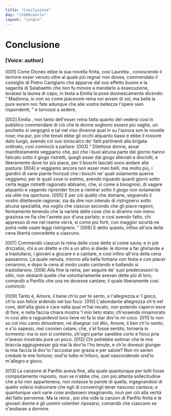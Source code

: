 ```yaml
---
title: "Conclusione"
day: "itd08conclu"
layout: "single"
---
```

<div id="d08conclu" type="conclusion" who="author">
 <h1>
  Conclusione
 </h1>
 <p>
  <h3>
   [Voice: author]
  </h3>
 </p>
 <p>
  <a name="p99970001">
   [001]
  </a>
  Come
  <name persref="dioneo" type="person">
   Dioneo
  </name>
  ebbe la sua novella finita, cos&iacute;
  <name persref="lauretta" type="person">
   Lauretta
  </name>
  , conoscendo il termine esser venuto oltre al quale pi&uacute; regnar non dovea, commendato il consiglio di
  <name persref="pietrocanigiano" type="person">
   Pietro Canigiano
  </name>
  che apparve dal suo effetto buono e la sagacit&agrave; di
  <name persref="salabaetto" type="person">
   Salabaetto
  </name>
  che non fu minore a mandarlo a essecuzione, levatasi la laurea di capo, in testa a
  <name persref="emilia" type="person">
   Emilia
  </name>
  la pose donnescamente dicendo:
  <q direct="unspecified">
   Madonna, io non so come piacevole reina noi avrem di voi, ma bella la pure avrem noi: fate adunque che alle vostre bellezze l'opere sien rispondenti;
  </q>
  e tornossi a sedere.
 </p>
 <p>
  <a name="p99970002">
   [002]
  </a>
  <name persref="emilia" type="person">
   Emilia
  </name>
  , non tanto dell'esser reina fatta quanto del vedersi cos&iacute; in pubblico commendare di ci&ograve; che le donne sogliono essere pi&uacute; vaghe, un pochetto si vergogn&ograve; e tal nel viso divenne qual in su l'aurora son le novelle rose; ma pur, poi che tenuti ebbe gli occhi alquanto bassi e ebbe il rossore dato luogo, avendo col suo siniscalco de' fatti pertinenti alla brigata ordinato, cos&iacute; cominci&ograve; a parlare:
  <a name="p99970003">
   [003]
  </a>
  <q direct="unspecified">
   Dilettose donne, assai manifestamente veggiamo che, poi che i buoi alcuna parte del giorno hanno faticato sotto il giogo ristretti, quegli esser dal giogo alleviati e disciolti, e liberamente dove lor pi&uacute; piace, per li boschi lasciati sono andare alla pastura:
   <a name="p99970004">
    [004]
   </a>
   e veggiamo ancora non esser men belli, ma molto pi&uacute;, i giardini di varie piante fronzuti che i boschi ne' quali solamente querce veggiamo; per le quali cose io estimo, avendo riguardo quanti giorni sotto certa legge ristretti ragionato abbiamo, che, s&iacute; come a bisognosi, di vagare alquanto e vagando riprender forze a rientrar sotto il giogo non solamente sia utile ma oportuno.
   <a name="p99970005">
    [005]
   </a>
   E per ci&ograve; quello che domane, seguendo il vostro dilettevole ragionar, sia da dire non intendo di ristrignervi sotto alcuna spezialit&agrave;, ma voglio che ciascun secondo che gli piace ragioni, fermamente tenendo che la variet&agrave; delle cose che si diranno non meno graziosa ne fia che l'avrete pur d'una parlato; e cos&iacute; avendo fatto, chi appresso di me nel reame verr&agrave;, s&iacute; come pi&uacute; forti, con maggior sicurt&agrave; ne potr&agrave; nelle usate leggi ristrignere.
  </q>
  <a name="p99970006">
   [006]
  </a>
  E detto questo, infino all'ora della cena libert&agrave; concedette a ciascuno.
 </p>
 <p>
  <a name="p99970007">
   [007]
  </a>
  Commend&ograve; ciascun la
  <name persref="emilia" type="person">
   reina
  </name>
  delle cose dette s&iacute; come savia; e in pi&egrave; drizzatisi, chi a un diletto e chi a un altro si diede: le donne a far ghirlande e a trastullarsi, i giovani a giucare e a cantare, e cos&iacute; infino all'ora della cena passarono. La quale venuta, intorno alla
  <name placeref="fontebrigata-01" type="place">
   bella fontana
  </name>
  con festa e con piacer cenarono, e dopo la cena al modo usato cantando e ballando si trastullarono.
  <a name="p99970008">
   [008]
  </a>
  Alla fine la reina, per seguire de' suoi predecessori lo stilo, non obstanti quelle che volontariamente avevan dette pi&uacute; di loro, comand&ograve; a
  <name persref="panfilo" type="person">
   Panfilo
  </name>
  che una ne dovesse cantare; il quale liberamente cos&iacute; cominci&ograve;:
 </p>
 <div3 type="song" who="panfilo">
  <lg>
   <a name="p99970009">
    [009]
   </a>
   <l>
    Tanto &egrave;, Amore, il bene
   </l>
   <l>
    ch'io per te sento, e l'allegrezza e 'l gioco,
   </l>
   <l>
    ch'io son felice ardendo nel tuo foco.
   </l>
  </lg>
  <lg>
   <a name="p99970010">
    [010]
   </a>
   <l>
    L'abondante allegrezza ch'&egrave; nel core,
   </l>
   <l>
    dell'alta gioia e cara
   </l>
   <l>
    nella qual m'hai recato,
   </l>
   <l>
    non potendo capervi esce di fore,
   </l>
   <l>
    e nella faccia chiara
   </l>
   <l>
    mostra 'l mio lieto stato;
   </l>
   <l>
    ch'essendo innamorato
   </l>
   <l>
    in cos&iacute; alto e raguardevol loco
   </l>
   <l>
    lieve mi fa lo star dov'io mi coco.
   </l>
  </lg>
  <lg>
   <a name="p99970011">
    [011]
   </a>
   <l>
    Io non so col mio canto dimostrare,
   </l>
   <l>
    n&eacute; disegnar col dito,
   </l>
   <l>
    Amore, il ben ch'io sento;
   </l>
   <l>
    e s'io sapessi, mel convien celare;
   </l>
   <l>
    ch&eacute;, s'el fosse sentito,
   </l>
   <l>
    torneria in tormento:
   </l>
   <l>
    ma io son s&iacute; contento,
   </l>
   <l>
    ch'ogni parlar sarebbe corto e fioco
   </l>
   <l>
    pria n'avessi mostrato pure un poco.
   </l>
  </lg>
  <lg>
   <a name="p99970012">
    [012]
   </a>
   <l>
    Chi potrebbe estimar che le mie braccia
   </l>
   <l>
    aggiugnesser gi&agrave; mai
   </l>
   <l>
    l&agrave; dov'io l'ho tenute,
   </l>
   <l>
    e ch'io dovessi giunger la mia faccia
   </l>
   <l>
    l&agrave; dov'io l'accostai
   </l>
   <l>
    per grazia e per salute?
   </l>
   <l>
    Non mi sarien credute
   </l>
   <l>
    le mie fortune; ond'io tutto m'infoco,
   </l>
   <l>
    quel nascondendo ond'io m'allegro e gioco.
   </l>
  </lg>
 </div3>
 <p>
  <a name="p99970013">
   [013]
  </a>
  La canzone di
  <name persref="panfilo" type="person">
   Panfilo
  </name>
  aveva fine, alla quale quantunque per tutti fosse compiutamente risposto, niun ve n'ebbe che, con pi&uacute; attenta sollecitudine che a lui non apparteneva, non notasse le parole di quella, ingegnandosi di quello volersi indovinare che egli di convenirgli tener nascoso cantava; e quantunque varii varie cose andassero imaginando, niun per ci&ograve; alla verit&agrave; del fatto pervenne. Ma la
  <name persref="emilia" type="person">
   reina
  </name>
  , poi che vide la canzon di
  <name persref="panfilo" type="person">
   Panfilo
  </name>
  finita e le giovani donne e gli uomini volentier riposarsi, comand&ograve; che ciascuno se n'andasse a dormire.
 </p>
</div>